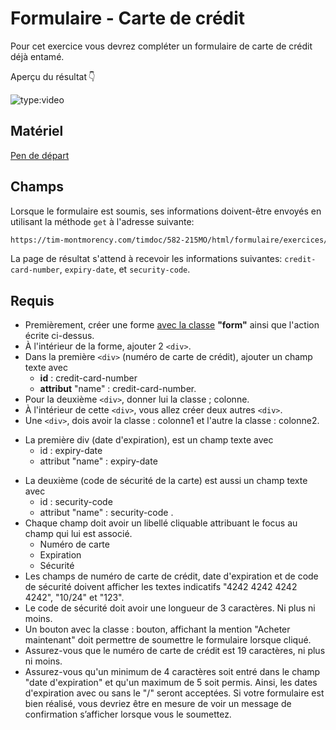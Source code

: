 # Formulaire - Carte de crédit
Pour cet exercice vous devrez compléter un formulaire de carte de crédit déjà entamé.

Aperçu du résultat 👇


![type:video](https://github.com/user-attachments/assets/f624bb1c-fc62-46ed-b66c-6f551c48e7ff)


## Matériel

[Pen de départ](https://codepen.io/pen?template=XWozWyy)

## Champs
Lorsque le formulaire est soumis, ses informations doivent-être envoyés en utilisant la méthode `get` à l'adresse suivante:

```html
https://tim-montmorency.com/timdoc/582-215MO/html/formulaire/exercices/carte-de-credit/submit/
```


La page de résultat s'attend à recevoir les informations suivantes: `credit-card-number`, `expiry-date`, et `security-code`.


## Requis

- Premièrement, créer une forme <u>avec la classe</u> **"form"** ainsi que l'action écrite ci-dessus.
- À l'intérieur de la forme, ajouter 2 `<div>`.
- Dans la première `<div>` (numéro de carte de crédit), ajouter un champ texte avec
  * **id** : credit-card-number
  * **attribut** "name" : credit-card-number.
- Pour la deuxième `<div>`, donner lui la classe ; colonne.
- À l'intérieur de cette `<div>`, vous allez créer deux autres `<div>`.
- Une `<div>`, dois avoir la classe : colonne1 et l'autre la classe : colonne2.
* La première div (date d'expiration), est un champ texte avec
  * id : expiry-date
  * attribut "name" : expiry-date
- La deuxième (code de sécurité de la carte) est aussi un champ texte avec
  * id : security-code
  * attribut "name" : security-code .
- Chaque champ doit avoir un libellé cliquable attribuant le focus au champ qui lui est associé.
  * Numéro de carte
  * Expiration
  * Sécurité
- Les champs de numéro de carte de crédit, date d'expiration et de code de sécurité doivent afficher les textes indicatifs "4242 4242 4242 4242", "10/24" et "123".
- Le code de sécurité doit avoir une longueur de 3 caractères. Ni plus ni moins.
- Un bouton avec la classe : bouton, affichant la mention "Acheter maintenant" doit permettre de soumettre le formulaire lorsque cliqué.
- Assurez-vous que le numéro de carte de crédit est 19 caractères, ni plus ni moins.
- Assurez-vous qu'un minimum de 4 caractères soit entré dans le champ "date d'expiration" et qu'un maximum de 5 soit permis. Ainsi, les dates d'expiration avec ou sans le "/" seront acceptées.
Si votre formulaire est bien réalisé, vous devriez être en mesure de voir un message de confirmation s’afficher lorsque vous le soumettez.
